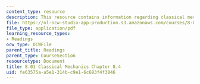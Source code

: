 ```yaml
---
content_type: resource
description: This resource contains information regarding classical mechanics.
file: https://ol-ocw-studio-app-production.s3.amazonaws.com/courses/8-01sc-classical-mechanics-fall-2016/fe63575aa5e1314bc9e16c683f4f3846_MIT8_01F16_chapter8.4.pdf
file_type: application/pdf
learning_resource_types:
- Readings
ocw_type: OCWFile
parent_title: Readings
parent_type: CourseSection
resourcetype: Document
title: 8.01 Classical Mechanics Chapter 8.4
uid: fe63575a-a5e1-314b-c9e1-6c683f4f3846
---
```

